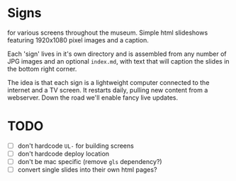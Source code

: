 # Signs

for various screens throughout the museum. Simple html slideshows
featuring 1920x1080 pixel images and a caption.

Each 'sign' lives in it's own directory and is assembled from any number
of JPG images and an optional `index.md`, with text that will caption
the slides in the bottom right corner.

The idea is that each sign is a lightweight computer connected to the
internet and a TV screen. It restarts daily, pulling new content from
a webserver. Down the road we'll enable fancy live updates.

# TODO

- [ ] don't hardcode `UL-` for building screens
- [ ] don't hardcode deploy location
- [ ] don't be mac specific (remove `gls` dependency?)
- [ ] convert single slides into their own html pages?
